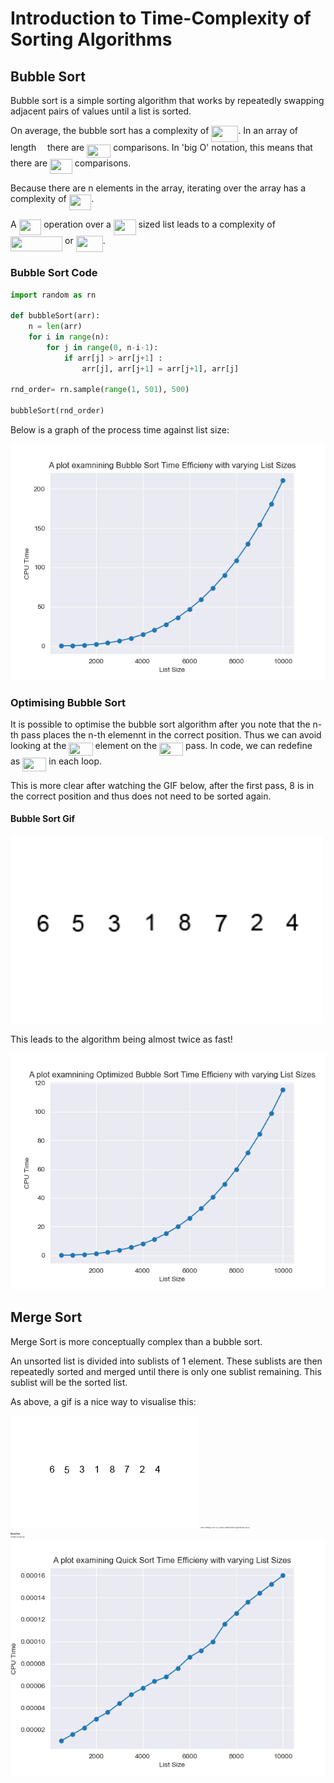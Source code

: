 # Introduction to Time-Complexity of Sorting Algorithms #

## Bubble Sort ##

Bubble sort is a simple sorting algorithm that works by repeatedly swapping adjacent pairs of values until a list is sorted.

On average, the bubble sort has a complexity of <img src="/tex/3987120c67ed5a9162aa9841b531c3a9.svg?invert_in_darkmode&sanitize=true" align=middle width=43.02219404999999pt height=26.76175259999998pt/>. In an array of length <img src="/tex/55a049b8f161ae7cfeb0197d75aff967.svg?invert_in_darkmode&sanitize=true" align=middle width=9.86687624999999pt height=14.15524440000002pt/> there are <img src="/tex/efcf8d472ecdd2ea56d727b5746100e3.svg?invert_in_darkmode&sanitize=true" align=middle width=38.17727759999999pt height=21.18721440000001pt/> comparisons. In 'big O' notation, this means that there are <img src="/tex/1f08ccc9cd7309ba1e756c3d9345ad9f.svg?invert_in_darkmode&sanitize=true" align=middle width=35.64773519999999pt height=24.65753399999998pt/> comparisons.

Because there are n elements in the array, iterating over the array has a complexity of <img src="/tex/1f08ccc9cd7309ba1e756c3d9345ad9f.svg?invert_in_darkmode&sanitize=true" align=middle width=35.64773519999999pt height=24.65753399999998pt/>.

A <img src="/tex/1f08ccc9cd7309ba1e756c3d9345ad9f.svg?invert_in_darkmode&sanitize=true" align=middle width=35.64773519999999pt height=24.65753399999998pt/> operation over a <img src="/tex/1f08ccc9cd7309ba1e756c3d9345ad9f.svg?invert_in_darkmode&sanitize=true" align=middle width=35.64773519999999pt height=24.65753399999998pt/> sized list leads to a complexity of <img src="/tex/174e1ae4eb9b0e6d211f792d24f43358.svg?invert_in_darkmode&sanitize=true" align=middle width=83.16745139999999pt height=24.65753399999998pt/> or <img src="/tex/3987120c67ed5a9162aa9841b531c3a9.svg?invert_in_darkmode&sanitize=true" align=middle width=43.02219404999999pt height=26.76175259999998pt/>.

### Bubble Sort Code ###

```python
import random as rn

def bubbleSort(arr):
    n = len(arr)
    for i in range(n):
        for j in range(0, n-i-1):
            if arr[j] > arr[j+1] :
                arr[j], arr[j+1] = arr[j+1], arr[j]

rnd_order= rn.sample(range(1, 501), 500)

bubbleSort(rnd_order)
```

Below is a graph of the process time against list size:

<img src="/time_graphs/bubble.png">

### Optimising Bubble Sort ###

It is possible to optimise the bubble sort algorithm after you note that the n-th pass places the n-th elemennt in the correct position. Thus we can avoid looking at the <img src="/tex/efcf8d472ecdd2ea56d727b5746100e3.svg?invert_in_darkmode&sanitize=true" align=middle width=38.17727759999999pt height=21.18721440000001pt/> element on the <img src="/tex/3f18d8f60c110e865571bba5ba67dcc6.svg?invert_in_darkmode&sanitize=true" align=middle width=38.17727759999999pt height=21.18721440000001pt/> pass. In code, we can redefine <img src="/tex/55a049b8f161ae7cfeb0197d75aff967.svg?invert_in_darkmode&sanitize=true" align=middle width=9.86687624999999pt height=14.15524440000002pt/> as <img src="/tex/efcf8d472ecdd2ea56d727b5746100e3.svg?invert_in_darkmode&sanitize=true" align=middle width=38.17727759999999pt height=21.18721440000001pt/> in each loop.

This is more clear after watching the GIF below, after the first pass, 8 is in the correct position and thus does not need to be sorted again.

#### Bubble Sort Gif ####

<img src="time_graphs/Bubble-sort-example-300px.gif" width="500" height="300" />

This leads to the algorithm being almost twice as fast!

<img src="/time_graphs/bubble_optimized.png">

## Merge Sort ##

Merge Sort is more conceptually complex than a bubble sort.

An unsorted list is divided into sublists of 1 element. These sublists are then repeatedly sorted and merged until there is only one sublist remaining. This sublist will be the sorted list.

As above, a gif is a nice way to visualise this:

<img src="time_graphs/Merge-sort-example-300px.gif">
<span style="font-size:2px">Source: Swfung8 [CC BY-SA 3.0 (https://creativecommons.org/licenses/by-sa/3.0)]<span>

## Quick Sort ##
The times for quick sort:


<img src="time_graphs/quicksort.png">
